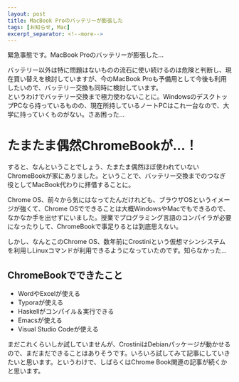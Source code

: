 ```yaml
---
layout: post
title: MacBook Proのバッテリーが膨張した
tags: [お知らせ, Mac]
excerpt_separator: <!--more-->
---
```


緊急事態です。MacBook Proのバッテリーが膨張した…  

バッテリー以外は特に問題はないものの流石に使い続けるのは危険と判断し、現在買い替えを検討していますが、今のMacBook Proも予備用として今後も利用したいので、バッテリー交換も同時に検討しています。  
というわけでバッテリー交換まで極力使わないことに。WindowsのデスクトップPCなら持っているものの、現在所持しているノートPCはこれ一台なので、大学に持っていくものがない。さあ困った…

<!--more-->

# たまたま偶然ChromeBookが…！

すると、なんということでしょう、たまたま偶然ほぼ使われていないChromeBookが家にありました。ということで、バッテリー交換までのつなぎ役としてMacBook代わりに拝借することに。  

Chrome OS、前々から気にはなってたんだけれども、ブラウザOSというイメージが強くて、Chrome OSでできることは大概WindowsやMacでもできるので、なかなか手を出せずにいました。授業でプログラミング言語のコンパイラが必要になったりして、ChromeBookで事足りるとは到底思えない。  

しかし、なんとこのChrome OS、数年前にCrostiniという仮想マシンシステムを利用しLinuxコマンドが利用できるようになっていたのです。知らなかった…  

## ChromeBookでできたこと

- WordやExcelが使える
- Typoraが使える
- Haskellがコンパイル＆実行できる
- Emacsが使える
- Visual Studio Codeが使える    
  

まだこれくらいしか試していませんが、CrostiniはDebianパッケージが動かせるので、まだまだできることはありそうです。いろいろ試してみて記事にしていきたいと思います。というわけで、しばらくはChrome Book関連の記事が続くかと思います。
